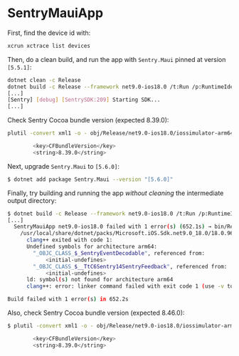 # SentryMauiApp

First, find the device id with:
```sh
xcrun xctrace list devices
```

Then, do a clean build, and run the app with `Sentry.Maui` pinned at version `[5.5.1]`:
```sh
dotnet clean -c Release
dotnet build -c Release --framework net9.0-ios18.0 /t:Run /p:RuntimeIdentifier=iossimulator-arm64 /p:_DeviceName=:v2:udid=<DeviceId>
[...]
[Sentry] [debug] [SentrySDK:209] Starting SDK...
[...]
```

Check Sentry Cocoa bundle version (expected 8.39.0):
```sh
plutil -convert xml1 -o - obj/Release/net9.0-ios18.0/iossimulator-arm64/Sentry.Bindings.Cocoa.resources.zip/Sentry-Dynamic.xcframework/ios-arm64_x86_64-simulator/Sentry.framework/Info.plist | grep CFBundleVersion -A1

        <key>CFBundleVersion</key>
        <string>8.39.0</string>
```

Next, upgrade `Sentry.Maui` to `[5.6.0]`:
```sh
$ dotnet add package Sentry.Maui --version "[5.6.0]"
```

Finally, try building and running the app _without cleaning_ the intermediate output directory:
```sh
$ dotnet build -c Release --framework net9.0-ios18.0 /t:Run /p:RuntimeIdentifier=iossimulator-arm64 /p:_DeviceName=:v2:udid=<DeviceId>
[...]
  SentryMauiApp net9.0-ios18.0 failed with 1 error(s) (652.1s) → bin/Release/net9.0-ios18.0/iossimulator-arm64/SentryMauiApp.dll
    /usr/local/share/dotnet/packs/Microsoft.iOS.Sdk.net9.0_18.0/18.0.9617/targets/Xamarin.Shared.Sdk.targets(1663,3): error :
      clang++ exited with code 1:
      Undefined symbols for architecture arm64:
        "_OBJC_CLASS_$_SentryEventDecodable", referenced from:
            <initial-undefines>
        "_OBJC_CLASS_$__TtC6Sentry14SentryFeedback", referenced from:
            <initial-undefines>
      ld: symbol(s) not found for architecture arm64
      clang++: error: linker command failed with exit code 1 (use -v to see invocation)

Build failed with 1 error(s) in 652.2s
```

Also, check Sentry Cocoa bundle version (expected 8.46.0):
```sh
$ plutil -convert xml1 -o - obj/Release/net9.0-ios18.0/iossimulator-arm64/Sentry.Bindings.Cocoa.resources.zip/Sentry-Dynamic.xcframework/ios-arm64_x86_64-simulator/Sentry.framework/Info.plist | grep CFBundleVersion -A1

        <key>CFBundleVersion</key>
        <string>8.39.0</string>
```
